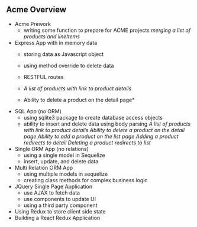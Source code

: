 ## Acme Overview

- Acme Prework
  - writing some function to prepare for ACME projects
  *merging a list of products and lineItems*
- Express App with in memory data 
  - storing data as Javascript object
  - using method override to delete data
  - RESTFUL routes
  
  - *A list of products with link to product details*
  - Ability to delete a product on the detail page*
- SQL App (no ORM)
  - using sqlite3 package to create database access objects
  - ability to insert and delete data using body parsing
  *A list of products with link to product details*
  *Ability to delete a product on the detail page*
  *Ability to add a product on the list page*
  *Adding a product redirects to detail*
  *Deleting a product redirects to list*
- Single ORM App (no relations)
  - using a single model in Sequelize
  - insert, update, and delete data
- Multi Relation ORM App
  - using multiple models in sequelize
  - creating class methods for complex business logic
- JQuery Single Page Application
  - use AJAX to fetch data
  - use components to update UI
  - using a third party component
- Using Redux to store client side state
- Building a React Redux Application

